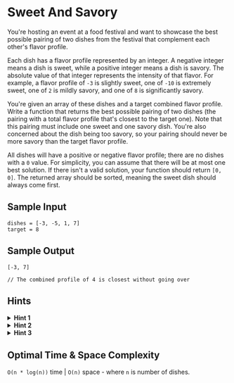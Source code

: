 # Sweet And Savory

You're hosting an event at a food festival and want to showcase the best possible pairing of two dishes from the festival that complement each other's flavor profile.

Each dish has a flavor profile represented by an integer. A negative integer means a dish is sweet, while a positive integer means a dish is savory. The absolute value of that integer represents the intensity of that flavor. For example, a flavor profile of `-3` is slightly sweet, one of `-10` is extremely sweet, one of `2` is mildly savory, and one of `8` is significantly savory.

You're given an array of these dishes and a target combined flavor profile. Write a function that returns the best possible pairing of two dishes (the pairing with a total flavor profile that's closest to the target one). Note that this pairing must include one sweet and one savory dish. You're also concerned about the dish being too savory, so your pairing should never be more savory than the target flavor profile.

All dishes will have a positive or negative flavor profile; there are no dishes with a `0` value. For simplicity, you can assume that there will be at most one best solution. If there isn't a valid solution, your function should return `[0, 0]`. The returned array should be sorted, meaning the sweet dish should always come first.

## Sample Input

```plaintext
dishes = [-3, -5, 1, 7]   
target = 8
```

## Sample Output

```plaintext
[-3, 7]

// The combined profile of 4 is closest without going over
```

## Hints

<details>
<summary><b>Hint 1</b></summary>

The sweet and savory dishes are essentially two different lists that have been combined into one. It can be helpful to first separate them.

</details>

<details>
<summary><b>Hint 2</b></summary>

Looking at all possible pairs will be inefficient. Would sorting the lists first help improve the time complexity?

</details>

<details>
<summary><b>Hint 3</b></summary>

Try using a `two pointer` approach to find the best pairing. Start with a current pairing, and move the savory pointer until the pairing gets too savory. If the dish is too savory, then move the sweet pointer. Do this through the entire lists, keeping track of the best pairing you find.

</details>

## Optimal Time & Space Complexity

`O(n * log(n))` time | `O(n)` space - where `n` is number of dishes.
